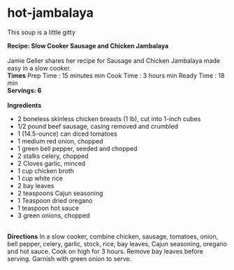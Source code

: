 # hot-jambalaya
This soup is a little gitty
<html>
<head>
<body>
<div = "recipe">
<p>
<strong>Recipe: Slow Cooker Sausage and Chicken Jambalaya</strong><br />
&nbsp;
<br />
Jamie Geller shares her recipe for Sausage and Chicken Jambalaya made easy in a slow cooker.
&nbsp;
<br />
<strong>Times</strong>
Prep Time : 15 minutes min
Cook Time : 3 hours min
Ready Time : 18 min
&nbsp;
<br />
<strong>Servings: 6</strong><br />
&nbsp;
<br />
<strong>Ingredients</strong>
<ul>
<li>2 boneless skinless chicken breasts (1 lb), cut into 1-inch cubes</li>
<li>1/2 pound beef sausage, casing removed and crumbled</li>
<li>1 (14.5-ounce) can diced tomatoes</li>
<li>1 medium red onion, chopped</li>
<li>1 green bell pepper, seeded and chopped</li>
<li>2 stalks celery, chopped</li>
<li>2 Cloves garlic, minced</li>
<li>1 cup chicken broth</li>
<li>1 cup white rice</li>
<li>2 bay leaves</li>
<li>2 teaspoons Cajun seasoning</li>
<li>1 Teaspoon dried oregano</li>
<li>1 teaspoon hot sauce</li>
<li>3 green onions, chopped</li> 
</ul>
<br />
<strong>Directions</strong>
In a slow cooker, combine chicken, sausage, tomatoes, onion, bell pepper, celery, garlic, stock, rice, bay leaves, Cajun seasoning, oregano and hot sauce. Cook on high for 3 hours. Remove bay leaves before serving. Garnish with green onion to serve.
</p>
<body>
</head>
</html>
